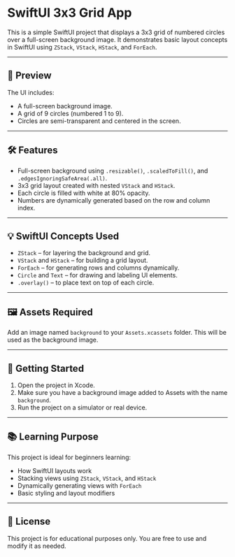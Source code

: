 # SwiftUI 3x3 Grid App

This is a simple SwiftUI project that displays a 3x3 grid of numbered circles over a full-screen background image. It demonstrates basic layout concepts in SwiftUI using `ZStack`, `VStack`, `HStack`, and `ForEach`.

---

## 📸 Preview

The UI includes:
- A full-screen background image.
- A grid of 9 circles (numbered 1 to 9).
- Circles are semi-transparent and centered in the screen.

---

## 🛠 Features

- Full-screen background using `.resizable()`, `.scaledToFill()`, and `.edgesIgnoringSafeArea(.all)`.
- 3x3 grid layout created with nested `VStack` and `HStack`.
- Each circle is filled with white at 80% opacity.
- Numbers are dynamically generated based on the row and column index.

---

## 💡 SwiftUI Concepts Used

- `ZStack` – for layering the background and grid.
- `VStack` and `HStack` – for building a grid layout.
- `ForEach` – for generating rows and columns dynamically.
- `Circle` and `Text` – for drawing and labeling UI elements.
- `.overlay()` – to place text on top of each circle.

---

## 🖼 Assets Required

Add an image named `background` to your `Assets.xcassets` folder. This will be used as the background image.

---

## 🚀 Getting Started

1. Open the project in Xcode.
2. Make sure you have a background image added to Assets with the name `background`.
3. Run the project on a simulator or real device.

---

## 📚 Learning Purpose

This project is ideal for beginners learning:

- How SwiftUI layouts work
- Stacking views using `ZStack`, `VStack`, and `HStack`
- Dynamically generating views with `ForEach`
- Basic styling and layout modifiers

---

## 📄 License

This project is for educational purposes only. You are free to use and modify it as needed.
